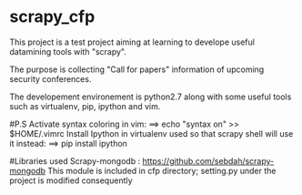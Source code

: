 scrapy_cfp
==========
This project is a test project aiming at learning to develope useful datamining tools with "scrapy".

The purpose is collecting "Call for papers" information of upcoming security conferences.

The developement environement is python2.7 along with some useful tools such as virtualenv, pip, ipython and vim.

#P.S
Activate syntax coloring in vim:
==> echo "syntax on" >> $HOME/.vimrc
Install Ipython in virtualenv used so that scrapy shell will use it instead:
==> pip install ipython

#Libraries used
Scrapy-mongodb : https://github.com/sebdah/scrapy-mongodb
This module is included in cfp directory; setting.py under the project is modified consequently


